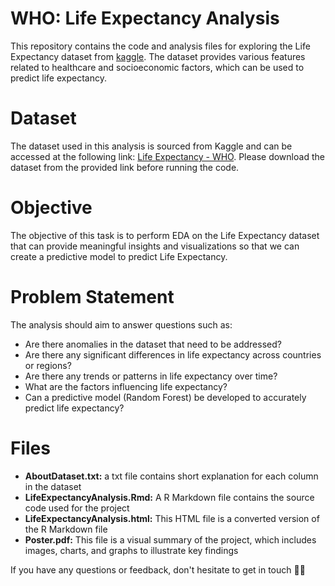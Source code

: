 # WHO: Life Expectancy Analysis
This repository contains the code and analysis files for exploring the Life Expectancy dataset from [kaggle](https://www.kaggle.com/). The dataset provides various features related to healthcare and socioeconomic factors, which can be used to predict life expectancy.

# Dataset
The dataset used in this analysis is sourced from Kaggle and can be accessed at the following link: [Life Expectancy - WHO](https://www.kaggle.com/datasets/kumarajarshi/life-expectancy-who). Please download the dataset from the provided link before running the code.

# Objective
The objective of this task is to perform EDA on the Life Expectancy dataset that can provide meaningful insights and visualizations so that we can create a predictive model to predict Life Expectancy.

# Problem Statement
The analysis should aim to answer questions such as:
* Are there anomalies in the dataset that need to be addressed?
* Are there any significant differences in life expectancy across countries or regions?
* Are there any trends or patterns in life expectancy over time?
* What are the factors influencing life expectancy?
* Can a predictive model (Random Forest) be developed to accurately predict life expectancy?

# Files
* **AboutDataset.txt:** a txt file contains short explanation for each column in the dataset
* **LifeExpectancyAnalysis.Rmd:** A R Markdown file contains the source code used for the project
* **LifeExpectancyAnalysis.html:** This HTML file is a converted version of the R Markdown file
* **Poster.pdf:** This file is a visual summary of the project, which includes images, charts, and graphs to illustrate key findings

If you have any questions or feedback, don't hesitate to get in touch 👋🏻
